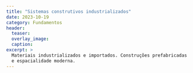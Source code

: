```yaml
---
title: "Sistemas construtivos industrializados"
date: 2023-10-19
category: Fundamentos
header:
  teaser:
  overlay_image:
  caption:
excerpt: >
  Materiais industrializados e importados. Construções prefabricadas
  e espacialidade moderna.
---
```


